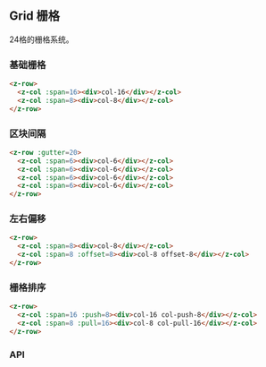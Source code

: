 ## Grid 栅格

24格的栅格系统。

### 基础栅格

<template>
<z-row>
  <z-col class="demo-col" :span=24>
    <div class="primary-color-dark">col-24</div>
  </z-col>
</z-row>

<z-row>
  <z-col class="demo-col" :span=16>
    <div class="primary-color">col-16</div>
  </z-col>
  <z-col class="demo-col" :span=8>
    <div class="primary-color-light">col-8</div>
  </z-col>
</z-row>

<z-row>
  <z-col class="demo-col" :span=12>
    <div class="primary-color">col-12</div>
  </z-col>
  <z-col class="demo-col" :span=12>
    <div class="primary-color-light">col-12</div>
  </z-col>
</z-row>

<z-row>
  <z-col class="demo-col" :span=8>
    <div class="primary-color">col-8</div>
  </z-col>
  <z-col class="demo-col" :span=8>
    <div class="primary-color-light">col-8</div>
  </z-col>
  <z-col class="demo-col" :span=8>
    <div class="primary-color">col-8</div>
  </z-col>
</z-row>

<z-row>
  <z-col class="demo-col" :span=6>
    <div class="primary-color">col-6</div>
  </z-col>
  <z-col class="demo-col" :span=6>
    <div class="primary-color-light">col-6</div>
  </z-col>
  <z-col class="demo-col" :span=6>
    <div class="primary-color">col-6</div>
  </z-col>
  <z-col class="demo-col" :span=6>
    <div class="primary-color-light">col-6</div>
  </z-col>
</z-row>
</template>

```html
<z-row>
  <z-col :span=16><div>col-16</div></z-col>
  <z-col :span=8><div>col-8</div></z-col>
</z-row>
```

### 区块间隔

<template>
<z-row :gutter=20>
  <z-col class="demo-col" :span=6>
    <div class="primary-color">col-6</div>
  </z-col>
  <z-col class="demo-col" :span=6>
    <div class="primary-color-light">col-6</div>
  </z-col>
  <z-col class="demo-col" :span=6>
    <div class="primary-color">col-6</div>
  </z-col>
  <z-col class="demo-col" :span=6>
    <div class="primary-color-light">col-6</div>
  </z-col>
</z-row>
</template>

```html
<z-row :gutter=20>
  <z-col :span=6><div>col-6</div></z-col>
  <z-col :span=6><div>col-6</div></z-col>
  <z-col :span=6><div>col-6</div></z-col>
  <z-col :span=6><div>col-6</div></z-col>
</z-row>
```

### 左右偏移
<template>
  <z-row>
    <z-col class="demo-col" :span=8>
      <div class="primary-color">col-8</div>
    </z-col>
    <z-col class="demo-col" :span=8 :offset=8>
      <div class="primary-color">col-8 offset-8</div>
    </z-col>
  </z-row>
</template>

```html
<z-row>
  <z-col :span=8><div>col-8</div></z-col>
  <z-col :span=8 :offset=8><div>col-8 offset-8</div></z-col>
</z-row>
```

### 栅格排序

<template>
  <z-row>
    <z-col class="demo-col" :span=16 :push=8>
      <div class="primary-color">col-16 col-push-8</div>
    </z-col>
    <z-col class="demo-col" :span=8 :pull=16>
      <div class="primary-color-light">col-8 col-pull-16</div>
    </z-col>
  </z-row>
</template>

```html
<z-row>
  <z-col :span=16 :push=8><div>col-16 col-push-8</div></z-col>
  <z-col :span=8 :pull=16><div>col-8 col-pull-16</div></z-col>
</z-row>
```

### API

<template>
  <z-table
  :title="'Row'"
  :ths="['参数','类型','必填','默认值','说明']"
  :trs="[
    ['gutter','Number','否','-','栅格间隔']
  ]">
  </z-table>

  <z-table
  :title="'Col'"
  :ths="['参数','类型','必填','默认值','说明']"
  :trs="[
    ['span','Number','是','-','栅格占位格数'],
    ['offset','Number','否','-','栅格左侧的间隔格数'],
    ['push','Number','否','-','栅格向右移动格数'],
    ['pull','Number','否','-','栅格向左移动格数'],
  ]">
  </z-table>
</template>

<style lang="less">
@primary-color: rgba(65, 184, 131, .7);
@primary-color-dark: rgb(65, 184, 131);
@primary-color-light: rgba(65, 184, 131, .4);

.primary-color {
  background-color: @primary-color;
  color: #fff;
}

.primary-color-dark {
  background-color: @primary-color-dark;
  color: #fff;
}

.primary-color-light {
  background-color: @primary-color-light;
  color: rgb(53, 73, 94);
}

.demo-col {
  height: 36px;
  line-height: 36px;
  text-align: center;
  margin: 10px 0;
}
</style>
